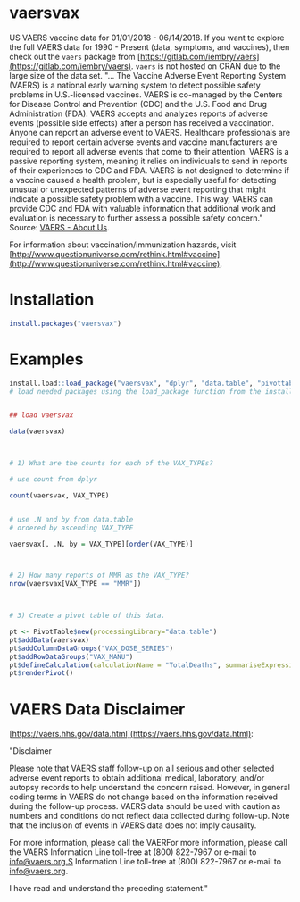 ﻿# vaersvax

US VAERS vaccine data for 01/01/2018 - 06/14/2018. If you want to explore the full VAERS data for 1990 - Present (data, symptoms, and vaccines), then check out the `vaers` package from [https://gitlab.com/iembry/vaers](https://gitlab.com/iembry/vaers). `vaers` is not hosted on CRAN due to the large size of the data set. "... The Vaccine Adverse Event Reporting System (VAERS) is a national early warning system to detect possible safety problems in U.S.-licensed vaccines. VAERS is co-managed by the Centers for Disease Control and Prevention (CDC) and the U.S. Food and Drug Administration (FDA). VAERS accepts and analyzes reports of adverse events (possible side effects) after a person has received a vaccination. Anyone can report an adverse event to VAERS. Healthcare professionals are required to report certain adverse events and vaccine manufacturers are required to report all adverse events that come to their attention. VAERS is a passive reporting system, meaning it relies on individuals to send in reports of their experiences to CDC and FDA. VAERS is not designed to determine if a vaccine caused a health problem, but is especially useful for detecting unusual or unexpected patterns of adverse event reporting that might indicate a possible safety problem with a vaccine. This way, VAERS can provide CDC and FDA with valuable information that additional work and evaluation is necessary to further assess a possible safety concern." Source: [VAERS - About Us](https://vaers.hhs.gov/about.html).

For information about vaccination/immunization hazards, visit [http://www.questionuniverse.com/rethink.html#vaccine](http://www.questionuniverse.com/rethink.html#vaccine).




# Installation

```R
install.packages("vaersvax")
```



# Examples
```R
install.load::load_package("vaersvax", "dplyr", "data.table", "pivottabler")
# load needed packages using the load_package function from the install.load package (it is assumed that you have already installed these packages)


## load vaersvax

data(vaersvax)



# 1) What are the counts for each of the VAX_TYPEs?

# use count from dplyr

count(vaersvax, VAX_TYPE)


# use .N and by from data.table
# ordered by ascending VAX_TYPE

vaersvax[, .N, by = VAX_TYPE][order(VAX_TYPE)]



# 2) How many reports of MMR as the VAX_TYPE?
nrow(vaersvax[VAX_TYPE == "MMR"])



# 3) Create a pivot table of this data.

pt <- PivotTable$new(processingLibrary="data.table")
pt$addData(vaersvax)
pt$addColumnDataGroups("VAX_DOSE_SERIES")
pt$addRowDataGroups("VAX_MANU")
pt$defineCalculation(calculationName = "TotalDeaths", summariseExpression = ".N")
pt$renderPivot()
```




# VAERS Data Disclaimer
[https://vaers.hhs.gov/data.html](https://vaers.hhs.gov/data.html):

"Disclaimer

Please note that VAERS staff follow-up on all serious and other selected adverse event reports to obtain additional medical, laboratory, and/or autopsy records to help understand the concern raised. However, in general coding terms in VAERS do not change based on the information received during the follow-up process. VAERS data should be used with caution as numbers and conditions do not reflect data collected during follow-up. Note that the inclusion of events in VAERS data does not imply causality.

For more information, please call the VAERFor more information, please call the VAERS Information Line toll-free at (800) 822-7967 or e-mail to info@vaers.org.S Information Line toll-free at (800) 822-7967 or e-mail to [info@vaers.org](info@vaers.org).

I have read and understand the preceding statement."
